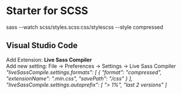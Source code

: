 # Starter for SCSS
sass --watch scss/styles.scss:css/stylescss --style compressed

## Visual Studio Code
Add Extension: **Live Sass Compiler** <br/>
Add new setting: File -> Preferences -> Settings -> Live Sass Compiler <br/>
*"liveSassCompile.settings.formats": [
    {
        "format": "compressed",
        "extensionName": ".min.css",
        "savePath": "/css"
    }
],
"liveSassCompile.settings.autoprefix": [
    "> 1%",
    "last 2 versions"
]*
